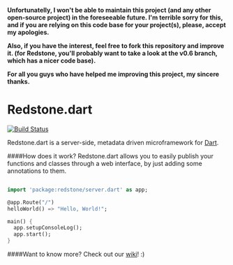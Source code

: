 **Unfortunatelly, I won't be able to maintain this project (and any other open-source project) in the foreseeable future. I'm terrible sorry for this, and if you are relying on this code base for your project(s), please, accept my apologies.** 

**Also, if you have the interest, feel free to fork this repository and improve it. (for Redstone, you'll probably want to take a look at the v0.6 branch, which has a nicer code base).**

**For all you guys who have helped me improving this project, my sincere thanks.**

Redstone.dart
=========

[![Build Status](https://drone.io/github.com/luizmineo/redstone.dart/status.png)](https://drone.io/github.com/luizmineo/redstone.dart/latest)

Redstone.dart is a server-side, metadata driven microframework for [Dart](https://www.dartlang.org/). 

####How does it work?
Redstone.dart allows you to easily publish your functions and classes through a web interface, by just adding some annotations to them. 

```dart

import 'package:redstone/server.dart' as app;

@app.Route("/")
helloWorld() => "Hello, World!";

main() {
  app.setupConsoleLog();
  app.start();
}
``` 

####Want to know more?
Check out our [wiki](https://github.com/luizmineo/redstone.dart/wiki)! :)
